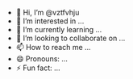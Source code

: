 - 👋 Hi, I’m @vztfvhju
- 👀 I’m interested in ...
- 🌱 I’m currently learning ...
- 💞️ I’m looking to collaborate on ...
- 📫 How to reach me ...
- 😄 Pronouns: ...
- ⚡ Fun fact: ...

<!---
vztfvhju/vztfvhju is a ✨ special ✨ repository because its `README.md` (this file) appears on your GitHub profile.
You can click the Preview link to take a look at your changes.
--->
